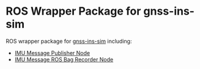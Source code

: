 # ROS Wrapper Package for gnss-ins-sim

ROS wrapper package for [gnss-ins-sim](https://github.com/Aceinna/gnss-ins-sim) including:

* [IMU Message Publisher Node](src/gnss_ins_sim_publisher_node.py)
* [IMU Message ROS Bag Recorder Node](src/gnss_ins_sim_recorder_node.py)